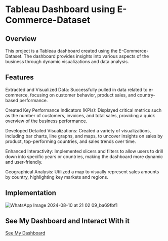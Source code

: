 # Tableau Dashboard using E-Commerce-Dataset

## Overview
This project is a Tableau dashboard created using the E-Commerce-Dataset. 
The dashboard provides insights into various aspects of the business through dynamic visualizations and data analysis.

## Features
Extracted and Visualized Data: Successfully pulled in data related to e-commerce, focusing on customer behavior, product sales, and country-based performance.

Created Key Performance Indicators (KPIs): Displayed critical metrics such as the number of customers, invoices, and total sales, providing a quick overview of the business performance.

Developed Detailed Visualizations: Created a variety of visualizations, including bar charts, line graphs, and maps, to uncover insights on sales by product, top-performing countries, and sales trends over time.

Enhanced Interactivity: Implemented slicers and filters to allow users to drill down into specific years or countries, making the dashboard more dynamic and user-friendly.

Geographical Analysis: Utilized a map to visually represent sales amounts by country, highlighting key markets and regions.

 ## Implementation
 ![WhatsApp Image 2024-08-10 at 21 02 09_ba69fbf1](https://github.com/user-attachments/assets/1faa5a92-09f6-4327-8c5d-ba752396ee85)

## See My Dashboard and Interact With it
[See My Dashboard](https://public.tableau.com/app/profile/omar.zahran6549/viz/E-CommerceDashboard_17233130462320/E-Commerce)

